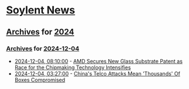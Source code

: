# [Soylent News](../../../README.md)

## [Archives](../../index.md) for [2024](../index.md)

### [Archives](../../index.md) for [2024-12-04](index.md)

* [2024-12-04, 08:10:00](https://soylentnews.org/article.pl?sid=24/12/03/0441247&from=rss) - [AMD Secures New Glass Substrate Patent as Race for the Chipmaking Technology Intensifies](https://soylentnews.org/article.pl?sid=24/12/03/0441247&from=rss)
* [2024-12-04, 03:27:00](https://soylentnews.org/article.pl?sid=24/12/03/0436217&from=rss) - [China's Telco Attacks Mean 'Thousands' Of Boxes Compromised](https://soylentnews.org/article.pl?sid=24/12/03/0436217&from=rss)
